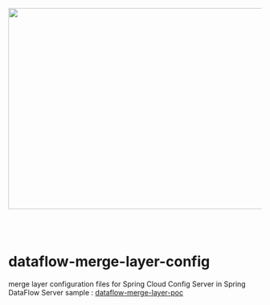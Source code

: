 <p align="center"><image width="600" height="400" src="images/dataflow-merge-layer-config-logo.png"></image></p><br/>
<br/>

# dataflow-merge-layer-config
merge layer configuration files for Spring Cloud Config Server in Spring DataFlow Server sample : [dataflow-merge-layer-poc](https://github.com/hellgate75/dataflow-merge-layer-poc)
